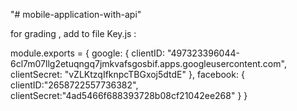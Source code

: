 "# mobile-application-with-api" 

for grading , add to file Key.js :

module.exports = {
    google: {
        clientID: "497323396044-6cl7m07llg2etuqngq7jmkvafsgosbif.apps.googleusercontent.com",
        clientSecret: "vZLKtzqIfknpcTBGxoj5dtdE"
    },
    facebook: {
        clientID:"2658722557736382",
        clientSecret:"4ad5466f688393728b08cf21042ee268"
    }
}